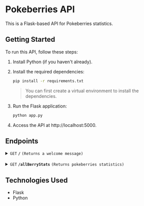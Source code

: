 # Pokeberries API

This is a Flask-based API for Pokeberries statistics.

## Getting Started

To run this API, follow these steps:

1. Install Python (if you haven't already).

2. Install the required dependencies:

   ```sh
   pip install -r requirements.txt
   ```

   > You can first create a virtual environment to install the dependencies.

3. Run the Flask application:

   ```sh
   python app.py
   ```

4. Access the API at http://localhost:5000.

## Endpoints

  <details>
  <summary><code>GET</code> <code><b>/</b></code> <code>(Returns a welcome message)</code></summary>

##### Parameters

> None

##### Response

> | http code | content-type       |
> | --------- | ------------------ |
> | `200`     | `application/json` |

##### Example cURL

> ```javascript
>  curl -X GET -H "Content-Type: application/json" http://localhost:5000/
> ```

  </details>
  </br>
  <details>
  <summary><code>GET</code> <code><b>/allBerryStats</b></code> <code>(Returns pokeberries statistics)</code></summary>

##### Parameters

> None

##### Response

> | http code | content-type       | response                                                                                                                                                                            |
> | --------- | ------------------ | ----------------------------------------------------------------------------------------------------------------------------------------------------------------------------------- |
> | `200`     | `application/json` | `{"berries_names": [...], "min_growth_time": "", "median_growth_time": "", "max_growth_time": "", "variance_growth_time": "", "mean_growth_time": "", "frequency_growth_time": ""}` |

##### Example cURL

> ```javascript
>  curl -X GET -H "Content-Type: application/json" http://localhost:5000/allBerryStats
> ```

  </details>

## Technologies Used

- Flask
- Python
